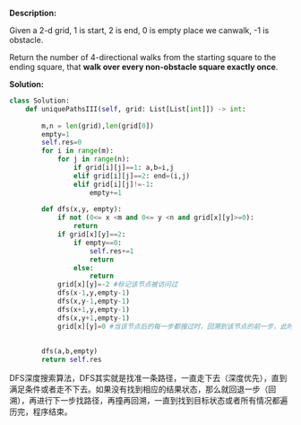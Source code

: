 **Description:**

Given a 2-d grid,  1 is start, 2 is end, 0 is empty place we canwalk, -1 is obstacle.

Return the number of 4-directional walks from the starting square to the ending square, that **walk over every non-obstacle square exactly once**.



**Solution:**

```python
class Solution:
    def uniquePathsIII(self, grid: List[List[int]]) -> int:
        
        m,n = len(grid),len(grid[0])
        empty=1
        self.res=0
        for i in range(m):
            for j in range(n):
                if grid[i][j]==1: a,b=i,j
                elif grid[i][j]==2: end=(i,j)
                elif grid[i][j]!=-1:
                    empty+=1
                    
        def dfs(x,y, empty):
            if not (0<= x <m and 0<= y <n and grid[x][y]>=0):
                return 
            if grid[x][y]==2:
                if empty==0:
                    self.res+=1
                    return
                else:
                    return
            grid[x][y]=-2 #标记该节点被访问过
            dfs(x-1,y,empty-1)
            dfs(x,y-1,empty-1)
            dfs(x+1,y,empty-1)
            dfs(x,y+1,empty-1)
            grid[x][y]=0 #当该节点后的每一步都搜过时，回溯到该节点的前一步，此时要还原当前位置，否则会缺失某种情况
            
        
        dfs(a,b,empty)
        return self.res
```



DFS深度搜索算法，DFS其实就是找准一条路径，一直走下去（深度优先），直到满足条件或者走不下去。如果没有找到相应的结果状态，那么就回退一步（回溯），再进行下一步找路径，再撞再回溯，一直到找到目标状态或者所有情况都遍历完，程序结束。



